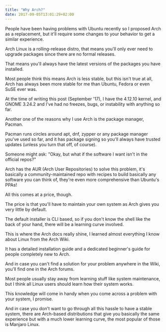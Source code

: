 ```yaml
---
title: "Why Arch?"
date: 2017-09-05T13:01:29+02:00
---
```


People have been having problems with Ubuntu recently so I proposed Arch as a replacement, but it'll require some changes to your behavior to get a similar experience.

Arch Linux is a rolling-release distro, that means you'll only ever need to upgrade packages since there are no formal releases.

That means you'll always have the latest versions of the packages you have installed.

Most people think this means Arch is less stable, but this isn't true at all, Arch has always been more stable for me than Ubuntu, Fedora or even SuSE ever was.

At the time of writing this post (September '17), I have the 4.12.10 kernel, and GNOME 3.24.2 and I've had no freezes, bugs, or instability with anything so far.

Another one of the reasons why I use Arch is the package manager, Pacman.

Pacman runs circles around apt, dnf, zypper or any package manager you've used so far, and it has package signing so you'll always have trusted updates (unless you turn that off, of course).

Someone might ask: "Okay, but what if the software I want isn't in the official repos?"

Arch has the AUR (Arch User Repositories) to solve this problem, it's basically a community-maintained repo with recipes to build basically any software you can think of, they're even more comprehensive than Ubuntu's PPAs!

All this comes at a price, though.

The price is that you'll have to maintain your own system as Arch gives you very little by default.

The default installer is CLI based, so if you don't know the shell like the back of your hand, there will be a learning curve involved.

This is where the Arch docs really shine, I learned almost everything I know about Linux from the Arch Wiki.

It has a detailed installation guide and a dedicated beginner's guide for people completely new to Arch.

And in case you can't find a solution for your problem anywhere in the Wiki, you'll find one in the Arch forums.

Most people usually stay away from learning stuff like system maintenance, but I think all Linux users should learn how their system works.

This knowledge will come in handy when you come across a problem with your system, I promise.

And in case you don't want to go through all this hassle to have a stable system, there are Arch-based distributions that give you basically the same experience but with a much lower learning curve, the most popular of those is Manjaro Linux.
